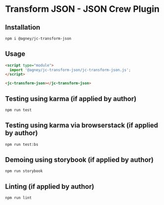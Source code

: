 # Transform JSON - JSON Crew Plugin

## Installation
```bash
npm i @agney/jc-transform-json
```

## Usage
```html
<script type="module">
  import '@agney/jc-transform-json/jc-transform-json.js';
</script>

<jc-transform-json></jc-transform-json>
```

## Testing using karma (if applied by author)
```bash
npm run test
```

## Testing using karma via browserstack (if applied by author)
```bash
npm run test:bs
```

## Demoing using storybook (if applied by author)
```bash
npm run storybook
```

## Linting (if applied by author)
```bash
npm run lint
```
